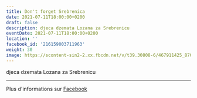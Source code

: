 ```yaml
---
title: Don't forget Srebrenica
date: 2021-07-11T18:00:00+0200
draft: false
description: djeca dzemata Lozana za Srebrenicu
eventDate: 2021-07-11T18:00:00+0200
location: ''
facebook_id: '216159003711963'
weight: 30
image: https://scontent-sin2-2.xx.fbcdn.net/v/t39.30808-6/467911425_8702124949883247_8451066247417132989_n.jpg?_nc_cat=103&ccb=1-7&_nc_sid=9e60e4&_nc_eui2=AeGxBM5gmFoBDnSrQC1cOb3STHlsLy7Cd4JMeWwvLsJ3ggEqyGsB_zl-XvvPGWy8f0UPzzWjAuO3Zv4k3PBjBnj3&_nc_ohc=aXbSvCvCAnwQ7kNvwEKngpe&_nc_oc=Adngac6CslWi7Mb5eAwd9-_0GEzoFindo-HlNpcs0vNeQjcxuMZcJ_AZxeRAB0nuv64&_nc_zt=23&_nc_ht=scontent-sin2-2.xx&edm=ABTKTjYEAAAA&_nc_gid=i7wxQl4SUwp8yhnngzMGTw&oh=00_AfGQJ5zeNQ9dg7JKPGMQvKL2vTeD95ImRMJUDaXji_9x4Q&oe=681E17D9
---
```


djeca dzemata Lozana za Srebrenicu

---

Plus d'informations sur [Facebook](https://facebook.com/events/216159003711963)